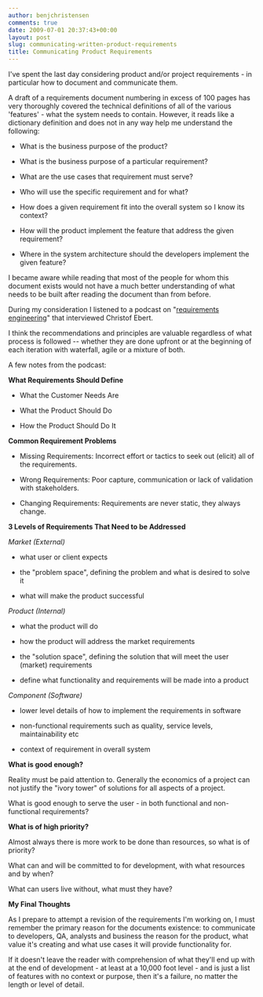 ```yaml
---
author: benjchristensen
comments: true
date: 2009-07-01 20:37:43+00:00
layout: post
slug: communicating-written-product-requirements
title: Communicating Product Requirements
---
```


I've spent the last day considering product and/or project requirements - in particular how to document and communicate them.

A draft of a requirements document numbering in excess of 100 pages has very thoroughly covered the technical definitions of all of the various 'features' - what the system needs to contain. However, it reads like a dictionary definition and does not in any way help me understand the following:



	
  * What is the business purpose of the product?

	
  * What is the business purpose of a particular requirement?

	
  * What are the use cases that requirement must serve?

	
  * Who will use the specific requirement and for what?

	
  * How does a given requirement fit into the overall system so I know its context?

	
  * How will the product implement the feature that address the given requirement?

	
  * Where in the system architecture should the developers implement the given feature?


I became aware while reading that most of the people for whom this document exists would not have a much better understanding of what needs to be built after reading the document than from before.

During my consideration I listened to a podcast on "[requirements engineering](http://www.se-radio.net/podcast/2008-10/episode-114-christof-ebert-requirements-engineering)" that interviewed Christof Ebert.

I think the recommendations and principles are valuable regardless of what process is followed -- whether they are done upfront or at the beginning of each iteration with waterfall, agile or a mixture of both.

A few notes from the podcast:

**What Requirements Should Define**



	
  * What the Customer Needs Are

	
  * What the Product Should Do

	
  * How the Product Should Do It


**Common Requirement Problems**



	
  * Missing Requirements: Incorrect effort or tactics to seek out (elicit) all of the requirements.

	
  * Wrong Requirements: Poor capture, communication or lack of validation with stakeholders.

	
  * Changing Requirements: Requirements are never static, they always change.


**3 Levels of Requirements That Need to be Addressed**

_Market (External)_



	
  * what user or client expects

	
  * the "problem space", defining the problem and what is desired to solve it

	
  * what will make the product successful


_Product (Internal)_



	
  * what the product will do

	
  * how the product will address the market requirements

	
  * the "solution space", defining the solution that will meet the user (market) requirements

	
  * define what functionality and requirements will be made into a product


_Component (Software)_



	
  * lower level details of how to implement the requirements in software

	
  * non-functional requirements such as quality, service levels, maintainability etc

	
  * context of requirement in overall system


**What is good enough?**

Reality must be paid attention to. Generally the economics of a project can not justify the "ivory tower" of solutions for all aspects of a project.

What is good enough to serve the user - in both functional and non-functional requirements?

**What is of high priority?**

Almost always there is more work to be done than resources, so what is of priority?

What can and will be committed to for development, with what resources and by when?

What can users live without, what must they have?

**My Final Thoughts**

As I prepare to attempt a revision of the requirements I'm working on, I must remember the primary reason for the documents existence: to communicate to developers, QA, analysts and business the reason for the product, what value it's creating and what use cases it will provide functionality for.

If it doesn't leave the reader with comprehension of what they'll end up with at the end of development - at least at a 10,000 foot level - and is just a list of features with no context or purpose, then it's a failure, no matter the length or level of detail.
